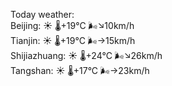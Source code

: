 Today weather:  
Beijing: ☀️   🌡️+19°C 🌬️↘10km/h  
Tianjin: ☀️   🌡️+19°C 🌬️→15km/h  
Shijiazhuang: ☀️   🌡️+24°C 🌬️↘26km/h  
Tangshan: ☀️   🌡️+17°C 🌬️→23km/h  
